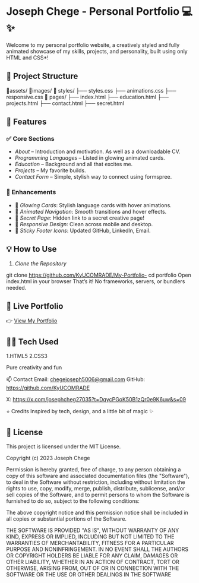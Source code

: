 # Joseph Chege - Personal Portfolio 💻✨

Welcome to my personal portfolio website, a creatively styled and fully animated showcase of my skills, projects, and personality, built using only HTML and CSS*!

## 📂 Project Structure

📁assets/
📁images/
📁 styles/
├── styles.css
├── animations.css
├── responsive.css
📁 pages/
├── index.html
├── education.html
├── projects.html
├── contact.html
├── secret.html

## 🚀 Features

### ✅ Core Sections

- *About* – Introduction and motivation. As well as a downloadable CV.
- *Programming Languages* – Listed in glowing animated cards.
- *Education* – Background and all that excites me.
- *Projects* – My favorite builds.
- *Contact Form* – Simple, stylish way to connect using formspree.

### 🌈 Enhancements

- 🎇 *Glowing Cards*: Stylish language cards with hover animations.
- 🌠 *Animated Navigation*: Smooth transitions and hover effects.
- 🔐 *Secret Page*: Hidden link to a secret creative page!
- 📱 *Responsive Design*: Clean across mobile and desktop.
- 🎯 *Sticky Footer Icons*: Updated GitHub, LinkedIn, Email.

## 💡 How to Use

1. *Clone the Repository*

git clone <https://github.com/KyUCOMRADE/My-Portfolio->
cd portfolio
Open index.html in your browser
That’s it! No frameworks, servers, or bundlers needed.

## 🔗 Live Portfolio

👉 [View My Portfolio](https://KyUCOMRADE.github.io/My-Portfolio-/)

## 👩‍💻 Tech Used

1.HTML5
2.CSS3

Pure creativity and fun

📫 Contact
Email: <chegejoseph5006@gmail.com>
GitHub: <https://github.com/KyUCOMRADE>

X: <https://x.com/josephcheg27035?t=DqycPGoK50B1zQr0e9K6uw&s=09>

⭐ Credits
Inspired by tech, design, and a little bit of magic ✨

## 📝 License

This project is licensed under the MIT License.

Copyright (c) 2023 Joseph Chege

Permission is hereby granted, free of charge, to any person obtaining a copy
of this software and associated documentation files (the "Software"), to deal
in the Software without restriction, including without limitation the rights
to use, copy, modify, merge, publish, distribute, sublicense, and/or sell
copies of the Software, and to permit persons to whom the Software is
furnished to do so, subject to the following conditions:

The above copyright notice and this permission notice shall be included in all
copies or substantial portions of the Software.

THE SOFTWARE IS PROVIDED "AS IS", WITHOUT WARRANTY OF ANY KIND, EXPRESS OR
IMPLIED, INCLUDING BUT NOT LIMITED TO THE WARRANTIES OF MERCHANTABILITY,
FITNESS FOR A PARTICULAR PURPOSE AND NONINFRINGEMENT. IN NO EVENT SHALL THE
AUTHORS OR COPYRIGHT HOLDERS BE LIABLE FOR ANY CLAIM, DAMAGES OR OTHER
LIABILITY, WHETHER IN AN ACTION OF CONTRACT, TORT OR OTHERWISE, ARISING FROM,
OUT OF OR IN CONNECTION WITH THE SOFTWARE OR THE USE OR OTHER DEALINGS IN THE
SOFTWARE
